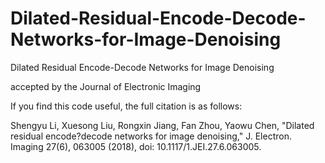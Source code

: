 # Dilated-Residual-Encode-Decode-Networks-for-Image-Denoising
Dilated Residual Encode-Decode Networks for Image Denoising

accepted by the Journal of Electronic Imaging 

If you find this code useful, the full citation is as follows: 

Shengyu Li, Xuesong Liu, Rongxin Jiang, Fan Zhou, Yaowu Chen, "Dilated residual encode?decode networks for image denoising," J. Electron. Imaging 27(6), 063005 (2018), doi: 10.1117/1.JEI.27.6.063005.
